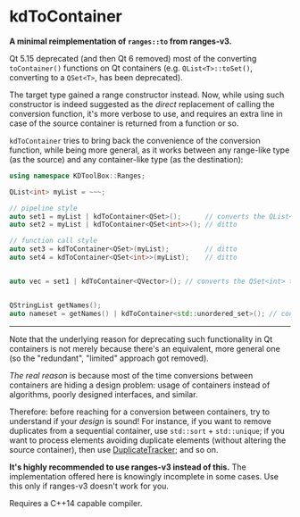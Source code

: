 kdToContainer
=============

**A minimal reimplementation of `ranges::to` from ranges-v3.**

Qt 5.15 deprecated (and then Qt 6 removed) most of the converting
`toContainer()` functions on Qt containers (e.g. `QList<T>::toSet()`,
converting to a `QSet<T>`, has been deprecated).

The target type gained a range constructor instead. Now, while using
such constructor is indeed suggested as the *direct* replacement of
calling the conversion function, it's more verbose to use, and
requires an extra line in case of the source container is returned from
a function or so.

`kdToContainer` tries to bring back the convenience of the conversion
function, while being more general, as it works between any range-like
type (as the source) and any container-like type (as the destination):

```cpp
using namespace KDToolBox::Ranges;

QList<int> myList = ~~~;

// pipeline style
auto set1 = myList | kdToContainer<QSet>();      // converts the QList<int> to QSet<int>
auto set2 = myList | kdToContainer<QSet<int>>(); // ditto

// function call style
auto set3 = kdToContainer<QSet>(myList);         // ditto
auto set4 = kdToContainer<QSet<int>>(myList);    // ditto


auto vec = set1 | kdToContainer<QVector>(); // converts the QSet<int> to QVector<int>


QStringList getNames();
auto nameset = getNames() | kdToContainer<std::unordered_set>(); // converts to std::unordered_set<QString>

```

---

Note that the underlying reason for deprecating such functionality in
Qt containers is not merely because there's an equivalent, more general
one (so the "redundant", "limited" approach got removed).

*The real reason* is because most of the time conversions between
containers are hiding a design problem: usage of containers instead of
algorithms, poorly designed interfaces, and similar.

Therefore: before reaching for a conversion between containers, try to
understand if your _design_ is sound! For instance, if you want to remove
duplicates from a sequential container, use `std::sort` + `std::unique`;
if you want to process elements avoiding duplicate elements (without
altering the source container), then use
[DuplicateTracker](https://github.com/KDAB/KDToolBox/tree/master/cpp/duplicatetracker);
and so on.

**It's highly recommended to use ranges-v3 instead of this.**
The implementation offered here is knowingly incomplete in some cases.
Use this only if ranges-v3 doesn't work for you.

Requires a C++14 capable compiler.
